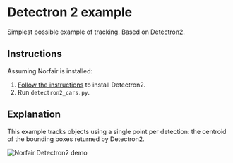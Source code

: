 # Detectron 2 example

Simplest possible example of tracking. Based on [Detectron2](https://github.com/facebookresearch/detectron2).

## Instructions

Assuming Norfair is installed:

1. [Follow the instructions](https://detectron2.readthedocs.io/tutorials/install.html) to install Detectron2.
2. Run `detectron2_cars.py`.

## Explanation

This example tracks objects using a single point per detection: the centroid of the bounding boxes returned by Detectron2.

![Norfair Detectron2 demo](../../docs/traffic.gif)
